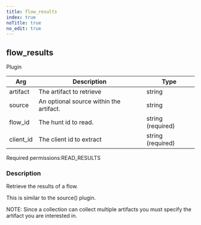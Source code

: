 ```yaml
---
title: flow_results
index: true
noTitle: true
no_edit: true
---
```




<div class="vql_item"></div>


## flow_results
<span class='vql_type label label-warning pull-right page-header'>Plugin</span>



<div class="vqlargs"></div>

Arg | Description | Type
----|-------------|-----
artifact|The artifact to retrieve|string
source|An optional source within the artifact.|string
flow_id|The hunt id to read.|string (required)
client_id|The client id to extract|string (required)

<span class="permission_list vql_type">Required permissions:</span><span class="permission_list linkcolour label label-important">READ_RESULTS</span>

### Description

Retrieve the results of a flow.

This is similar to the source() plugin.

NOTE: Since a collection can collect multiple artifacts you must
specify the artifact you are interested in.


